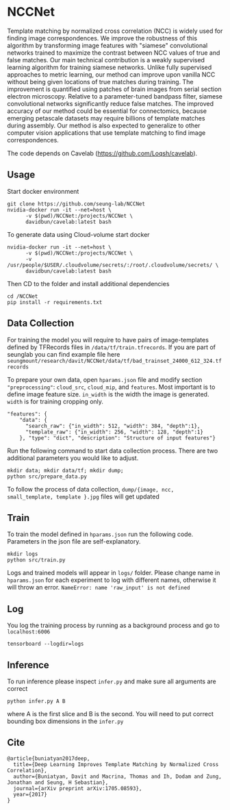 # NCCNet

Template matching by normalized cross correlation (NCC) is widely used for finding image correspondences. We improve the robustness of this algorithm by transforming image features with "siamese" convolutional networks trained to maximize the contrast between NCC values of true and false matches. Our main technical contribution is a weakly supervised learning algorithm for training siamese networks. Unlike fully supervised approaches to metric learning, our  method can improve upon vanilla NCC without being given locations of true matches during training. The improvement is quantified using patches of brain images from serial section electron microscopy. Relative to a parameter-tuned bandpass filter, siamese convolutional networks significantly reduce false matches. The improved accuracy of our method could be essential for connectomics, because emerging petascale datasets may require billions of template matches during assembly. Our method is also expected to generalize to other computer vision applications that use template matching to find image correspondences.

The code depends on Cavelab (https://github.com/Loqsh/cavelab).

## Usage
Start docker environment
```
git clone https://github.com/seung-lab/NCCNet
nvidia-docker run -it --net=host \
      -v $(pwd)/NCCNet:/projects/NCCNet \
      davidbun/cavelab:latest bash
```

To generate data using Cloud-volume start docker
```
nvidia-docker run -it --net=host \
      -v $(pwd)/NCCNet:/projects/NCCNet \
      -v /usr/people/$USER/.cloudvolume/secrets/:/root/.cloudvolume/secrets/ \
      davidbun/cavelab:latest bash
```

Then CD to the folder and install additional dependencies
```
cd /NCCNet
pip install -r requirements.txt
```

## Data Collection
For training the model you will require to have pairs of image-templates defined by TFRecords files in `/data/tf/train.tfrecords`. If you are part of seunglab you can find example file here `seungmount/research/davit/NCCNet/data/tf/bad_trainset_24000_612_324.tfrecords`

To prepare your own data, open `hparams.json` file and modify section `"preprocessing"`:
`cloud_src`, `cloud_mip`, and `features`. Most important is to define image feature size. `in_width` is the width the image is generated. `width` is for training cropping only.

```
"features": {
    "data": {
      "search_raw": {"in_width": 512, "width": 384, "depth":1},
      "template_raw": {"in_width": 256, "width": 128, "depth":1}
    }, "type": "dict", "description": "Structure of input features"}
```

Run the following command to start data collection process. There are two additional parameters you would like to adjust.
```
mkdir data; mkdir data/tf; mkdir dump;
python src/prepare_data.py
```
To follow the process of data collection, `dump/{image, ncc, small_template, template }.jpg` files will get updated

## Train
To train the model defined in `hparams.json` run the following code. Parameters in the json file are self-explanatory.

```
mkdir logs
python src/train.py
```

Logs and trained models will appear in `logs/` folder. Please change name in `hparams.json` for each experiment to log with different names, otherwise it will throw an error.  `NameError: name 'raw_input' is not defined`


## Log
You log the training process by running as a background process and go to `localhost:6006`

```
tensorboard --logdir=logs
```

## Inference
To run inference please inspect `infer.py` and make sure all arguments are correct

```
python infer.py A B
```
where A is the first slice and B is the second. You will need to put correct bounding box dimensions in the `infer.py`


## Cite

```
@article{buniatyan2017deep,
  title={Deep Learning Improves Template Matching by Normalized Cross Correlation},
  author={Buniatyan, Davit and Macrina, Thomas and Ih, Dodam and Zung, Jonathan and Seung, H Sebastian},
  journal={arXiv preprint arXiv:1705.08593},
  year={2017}
}
```
